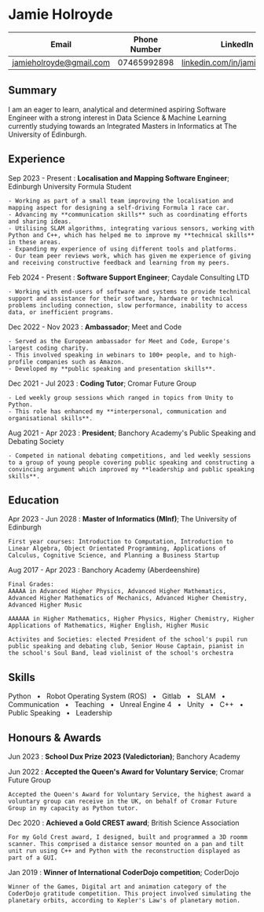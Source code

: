 Jamie Holroyde
============

| Email | Phone Number | LinkedIn |
| --- | --- | --- |
| jamieholroyde@gmail.com | 07465992898 | [linkedin.com/in/jamieholroyde](https://www.linkedin.com/in/jamieholroyde) |

Summary
---
I am an eager to learn, analytical and determined aspiring Software Engineer with a strong interest in Data Science & Machine Learning currently studying towards an Integrated Masters in Informatics at The University of Edinburgh.

Experience
---
Sep 2023 - Present
:   **Localisation and Mapping Software Engineer**; Edinburgh University Formula Student

    - Working as part of a small team improving the localisation and mapping aspect for designing a self-driving Formula 1 race car.
    - Advancing my **communication skills** such as coordinating efforts and sharing ideas.
    - Utilising SLAM algorithms, integrating various sensors, working with Python and C++, which has helped me to improve my **technical skills** in these areas.
    - Expanding my experience of using different tools and platforms.
    - Our team peer reviews work, which has given me experience of giving and receiving constructive feedback and learning from my peers.

Feb 2024 - Present
:   **Software Support Engineer**; Caydale Consulting LTD

    - Working with end-users of software and systems to provide technical support and assistance for their software, hardware or technical problems including connection, slow performance, inability to access data, or inefficient programs. 

Dec 2022 - Nov 2023 
:   **Ambassador**; Meet and Code

    - Served as the European ambassador for Meet and Code, Europe's largest coding charity.
    - This involved speaking in webinars to 100+ people, and to high-profile companies such as Amazon.
    - Developed my **public speaking and presentation skills**.

Dec 2021 - Jul 2023 
:   **Coding Tutor**; Cromar Future Group

    - Led weekly group sessions which ranged in topics from Unity to Python.
    - This role has enhanced my **interpersonal, communication and organisational skills**.

Aug 2021 - Apr 2023
:   **President**; Banchory Academy's Public Speaking and Debating Society

    - Competed in national debating competitions, and led weekly sessions to a group of young people covering public speaking and constructing a convincing argument which improved my **leadership and public speaking skills**.

Education
---------

Apr 2023 - Jun 2028
:   **Master of Informatics (MInf)**; The University of Edinburgh

    First year courses: Introduction to Computation, Introduction to Linear Algebra, Object Orientated Programming, Applications of Calculus, Cognitive Science, and Planning a Business Startup

Aug 2017 - Apr 2023
:   Banchory Academy (Aberdeenshire)

    Final Grades:
    AAAAA in Advanced Higher Physics, Advanced Higher Mathematics, Advanced Higher Mathematics of Mechanics, Advanced Higher Chemistry, Advanced Higher Music

    AAAAAA in Higher Mathematics, Higher Physics, Higher Chemistry, Higher Applications of Mathematics, Higher English, Higher Music

    Activites and Societies: elected President of the school's pupil run public speaking and debating club, Senior House Captain, pianist in the school's Soul Band, lead violinist of the school's orchestra

Skills
----
Python   •   Robot Operating System (ROS)   •   Gitlab   •   SLAM   •   Communication   •   Teaching   •   Unreal
Engine 4   •   Unity   •   C++   •   Public Speaking   •   Leadership

Honours & Awards
----------
Jun 2023
:   **School Dux Prize 2023 (Valedictorian)**; Banchory Academy  

Jun 2022
:   **Accepted the Queen's Award for Voluntary Service**; Cromar Future Group

    Accepted the Queen's Award for Voluntary Service, the highest award a voluntary group can receive in the UK, on behalf of Cromar Future Group in my capacity as Python tutor.

Dec 2020
:   **Achieved a Gold CREST award**; British Science Association

    For my Gold Crest award, I designed, built and programmed a 3D roomm scanner. This comprised a distance sensor mounted on a pan and tilt unit run using C++ and Python with the reconstruction displayed as part of a GUI.

Jan 2019
:   **Winner of International CoderDojo competition**; CoderDojo

    Winner of the Games, Digital art and animation category of the CoderDojo gratitude competition. This project involved simulating the planetary orbits, according to Kepler's Law's of planetary motion.

<!--

Technical Experience
--------------------

My Cool Side Project
:   For items which don't have a clear time ordering, a definition
    list can be used to have named items.

    * These items can also contain lists, but you need to mind the
      indentation levels in the markdown source.
    * Second item.

Open Source
:   List open source contributions here, perhaps placing emphasis on
    the project names, for example the **Linux Kernel**, where you
    implemented multithreading over a long weekend, or **node.js**
    (with [link](http://nodejs.org)) which was actually totally
    your idea...

Programming Languages
:   **first-lang:** Here, we have an itemization, where we only want
    to add descriptions to the first few items, but still want to
    mention some others together at the end. A format that works well
    here is a description list where the first few items have their
    first word emphasized, and the last item contains the final few
    emphasized terms. Notice the reasonably nice page break in the pdf
    version, which wouldn't happen if we generated the pdf via html.

:   **second-lang:** Description of your experience with second-lang,
    perhaps again including a [link] [ref], this time placing the url
    reference elsewhere in the document to reduce clutter (see source
    file). 

:   **obscure-but-impressive-lang:** We both know this one's pushing
    it.

:   Basic knowledge of **C**, **x86 assembly**, **forth**, **Common Lisp**

[ref]: https://github.com/githubuser/superlongprojectname

Extra Section, Call it Whatever You Want
----------------------------------------

* Human Languages:

     * English (native speaker)
     * ???
     * This is what a nested list looks like.

* Random tidbit

* Other sort of impressive-sounding thing you did

----
-->

